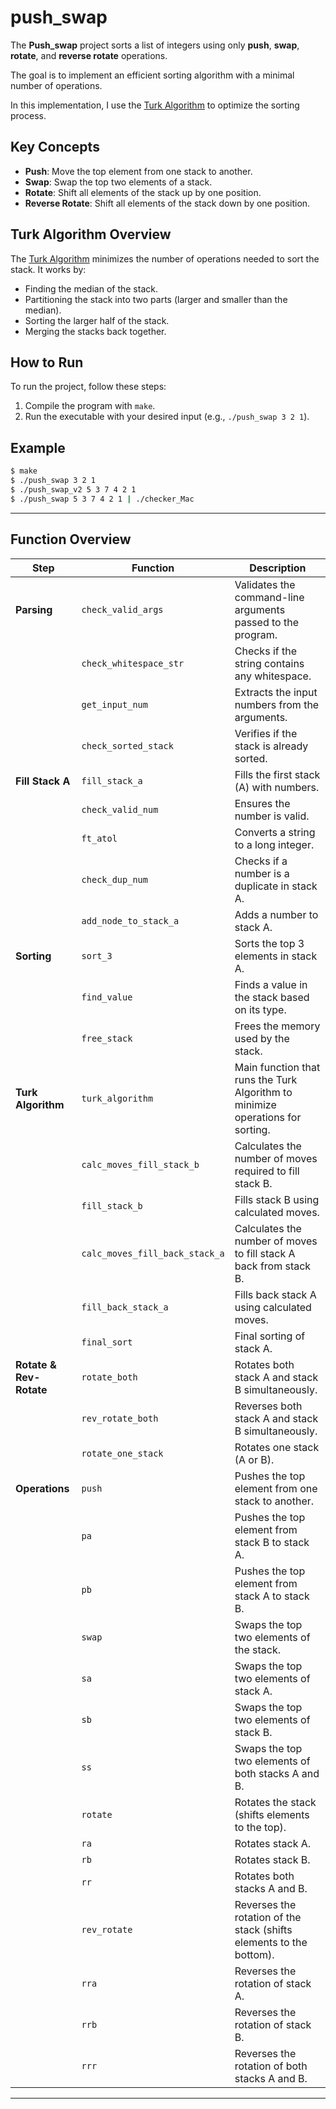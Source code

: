 # **push_swap**

The **Push_swap** project sorts a list of integers using only **push**, **swap**, **rotate**, and **reverse rotate** operations. 

The goal is to implement an efficient sorting algorithm with a minimal number of operations.

In this implementation, I use the [Turk Algorithm](https://medium.com/@ayogun/push-swap-c1f5d2d41e97) to optimize the sorting process.

## **Key Concepts**

- **Push**: Move the top element from one stack to another.
- **Swap**: Swap the top two elements of a stack.
- **Rotate**: Shift all elements of the stack up by one position.
- **Reverse Rotate**: Shift all elements of the stack down by one position.

## **Turk Algorithm Overview**

The [Turk Algorithm](https://medium.com/@ayogun/push-swap-c1f5d2d41e97) minimizes the number of operations needed to sort the stack. It works by:

- Finding the median of the stack.
- Partitioning the stack into two parts (larger and smaller than the median).
- Sorting the larger half of the stack.
- Merging the stacks back together.

## How to Run

To run the project, follow these steps:

1. Compile the program with `make`.
2. Run the executable with your desired input (e.g., `./push_swap 3 2 1`).

## Example

```bash
$ make
$ ./push_swap 3 2 1
$ ./push_swap_v2 5 3 7 4 2 1
$ ./push_swap 5 3 7 4 2 1 | ./checker_Mac
```

---

## Function Overview

| **Step**            | **Function**                      | **Description**                                                                 |
|---------------------|-----------------------------------|---------------------------------------------------------------------------------|
| **Parsing**         | `check_valid_args`                | Validates the command-line arguments passed to the program.                     |
|                     | `check_whitespace_str`            | Checks if the string contains any whitespace.                                   |
|                     | `get_input_num`                   | Extracts the input numbers from the arguments.                                  |
|                     | `check_sorted_stack`              | Verifies if the stack is already sorted.                                        |
| **Fill Stack A**    | `fill_stack_a`                    | Fills the first stack (A) with numbers.                                         |
|                     | `check_valid_num`                 | Ensures the number is valid.                                                    |
|                     | `ft_atol`                         | Converts a string to a long integer.                                            |
|                     | `check_dup_num`                   | Checks if a number is a duplicate in stack A.                                   |
|                     | `add_node_to_stack_a`             | Adds a number to stack A.                                                      |
| **Sorting**         | `sort_3`                          | Sorts the top 3 elements in stack A.                                            |
|                     | `find_value`                      | Finds a value in the stack based on its type.                                   |
|                     | `free_stack`                      | Frees the memory used by the stack.                                             |
| **Turk Algorithm**  | `turk_algorithm`                  | Main function that runs the Turk Algorithm to minimize operations for sorting.   |
|                     | `calc_moves_fill_stack_b`         | Calculates the number of moves required to fill stack B.                        |
|                     | `fill_stack_b`                    | Fills stack B using calculated moves.                                           |
|                     | `calc_moves_fill_back_stack_a`    | Calculates the number of moves to fill stack A back from stack B.               |
|                     | `fill_back_stack_a`               | Fills back stack A using calculated moves.                                      |
|                     | `final_sort`                      | Final sorting of stack A.                                                      |
| **Rotate & Rev-Rotate** | `rotate_both`                  | Rotates both stack A and stack B simultaneously.                                |
|                     | `rev_rotate_both`                 | Reverses both stack A and stack B simultaneously.                               |
|                     | `rotate_one_stack`                | Rotates one stack (A or B).                                                     |
| **Operations**      | `push`                            | Pushes the top element from one stack to another.                               |
|                     | `pa`                              | Pushes the top element from stack B to stack A.                                 |
|                     | `pb`                              | Pushes the top element from stack A to stack B.                                 |
|                     | `swap`                            | Swaps the top two elements of the stack.                                        |
|                     | `sa`                              | Swaps the top two elements of stack A.                                          |
|                     | `sb`                              | Swaps the top two elements of stack B.                                          |
|                     | `ss`                              | Swaps the top two elements of both stacks A and B.                              |
|                     | `rotate`                          | Rotates the stack (shifts elements to the top).                                 |
|                     | `ra`                              | Rotates stack A.                                                                |
|                     | `rb`                              | Rotates stack B.                                                                |
|                     | `rr`                              | Rotates both stacks A and B.                                                   |
|                     | `rev_rotate`                      | Reverses the rotation of the stack (shifts elements to the bottom).             |
|                     | `rra`                             | Reverses the rotation of stack A.                                              |
|                     | `rrb`                             | Reverses the rotation of stack B.                                              |
|                     | `rrr`                             | Reverses the rotation of both stacks A and B.                                  |


---




